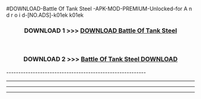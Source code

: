 #DOWNLOAD-Battle Of Tank Steel -APK-MOD-PREMIUM-Unlocked-for A n d r o i d-[NO.ADS]-k01ek k01ek 



<div align="center">

<h3>DOWNLOAD 1 >>> <a href="https://getmod2.web.app/?judul=Battle Of Tank Steel ">DOWNLOAD Battle Of Tank Steel </a></h3><br>

<h3>DOWNLOAD 2 >>> <a href="https://getmod2.web.app/?judul=Battle Of Tank Steel ">Battle Of Tank Steel  DOWNLOAD </a></h3>

</div>
----------------------------------------------------------

----------------------------------------------------------

----------------------------------------------------------

----------------------------------------------------------



